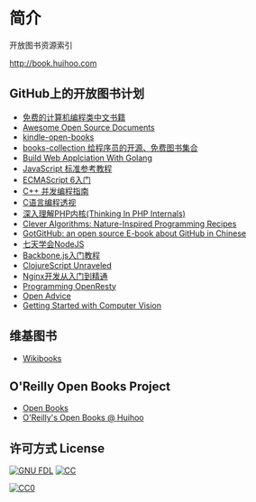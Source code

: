 # 简介
开放图书资源索引

http://book.huihoo.com

## GitHub上的开放图书计划
* [免费的计算机编程类中文书籍](https://github.com/justjavac/free-programming-books-zh_CN)
* [Awesome Open Source Documents](https://github.com/hubtee/awesome-opensource-documents#chinese)
* [kindle-open-books](https://github.com/ericzhang-cn/kindle-open-books)
* [books-collection 给程序员的开源、免费图书集合](https://github.com/waylau/books-collection)
* [Build Web Applciation With Golang](https://github.com/astaxie/build-web-application-with-golang)
* [JavaScript 标准参考教程](https://github.com/ruanyf/jstutorial/)
* [ECMAScript 6入门](https://github.com/ruanyf/es6tutorial)
* [C++ 并发编程指南](https://github.com/forhappy/Cplusplus-Concurrency-In-Practice)
* [C语言编程透视](https://github.com/tinyclub/open-c-book)
* [深入理解PHP内核(Thinking In PHP Internals)](https://github.com/reeze/tipi)
* [Clever Algorithms: Nature-Inspired Programming Recipes](https://github.com/jbrownlee/CleverAlgorithms)
* [GotGitHub: an open source E-book about GitHub in Chinese](https://github.com/gotgit/gotgithub)
* [七天学会NodeJS](https://github.com/nqdeng/7-days-nodejs)
* [Backbone.js入门教程](https://github.com/the5fire/backbonejs-learning-note)
* [ClojureScript Unraveled](https://github.com/funcool/clojurescript-unraveled)
* [Nginx开发从入门到精通](https://github.com/taobao/nginx-book)
* [Programming OpenResty](https://github.com/openresty/programming-openresty)
* [Open Advice](https://github.com/Open-Advice/Open-Advice)
* [Getting Started with Computer Vision](https://github.com/atduskgreg/opencv-processing-book)

## 维基图书
* [Wikibooks](https://www.wikibooks.org/)

## O'Reilly Open Books Project
* [Open Books](http://www.oreilly.com/openbook/)
* [O'Reilly's Open Books @ Huihoo](http://book.huihoo.com/oreilly/)


## 许可方式 License
[![GNU FDL](http://wiki.huihoo.com/skins/common/images/gnu-fdl.png)](http://wiki.huihoo.com/wiki/CC-BY-SA_3.0) [![CC](http://wiki.huihoo.com/images/4/4e/CC-BY-SA_3.0-88x31.png)](http://wiki.huihoo.com/wiki/CC-BY-SA_3.0)
<p xmlns:dct="http://purl.org/dc/terms/" xmlns:vcard="http://www.w3.org/2001/vcard-rdf/3.0#">
  <a rel="license"
     href="http://creativecommons.org/publicdomain/zero/1.0/">
    <img src="http://i.creativecommons.org/p/zero/1.0/88x31.png" style="border-style: none;" alt="CC0" />
  </a>
</p>
